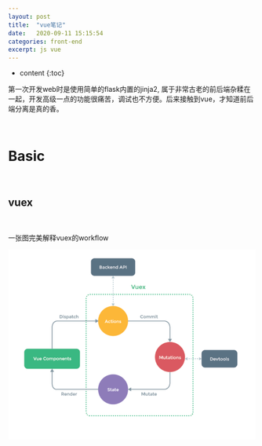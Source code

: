 ```yaml
---
layout: post
title:  "vue笔记"
date:   2020-09-11 15:15:54
categories: front-end
excerpt: js vue 
---
```


* content
{:toc}


第一次开发web时是使用简单的flask内置的jinja2, 属于非常古老的前后端杂糅在一起，开发高级一点的功能很痛苦，调试也不方便。后来接触到vue，才知道前后端分离是真的香。

<br />


# Basic

<br />

## vuex

<br />

一张图完美解释vuex的workflow


![vuex_0](https://raw.githubusercontent.com/saiyn/homepage/gh-pages/images/vuex.png)
